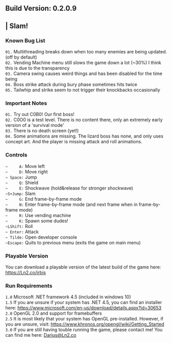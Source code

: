 ## Build Version: 0.2.0.9  
## | Slam!  


### Known Bug List  
`01.` Multithreading breaks down when too many enemies are being updated. (off by default)  
`02.` Vending Machine menu still slows the game down a lot (~30%) I think this is due to the transparency  
`03.` Camera swing causes weird things and has been disabled for the time being  
`04.` Boss strike attack during bury phase sometimes hits twice  
`05.` Tailwhip and strike seem to not trigger their knockbacks occasionally  


### Important Notes  
`01.` Try out C0B0! Our first boss!  
`02.` C0O0 is a test level. There is no content there, only an extremely early version of a 'survival mode'  
`03.` There is no death screen (yet!)  
`04.` Some animations are missing. The lizard boss has none, and only uses concept art. And the player is missing attack and roll animations.  


### Controls  
`~     A:` Move left  
`~     D:` Move right  
`~ Space:` Jump  
`~     Q:` Shield  
`~     E:` Shockwave (hold&release for stronger shockwave)  
`~S+Jump:` Slam  
`~     G:` End frame-by-frame mode  
`~     N:` Enter frame-by-frame mode (and next frame when in frame-by-frame mode)  
`~     R:` Use vending machine  
`~     K:` Spawn some dudes!  
`~LShift:` Roll  
`~ Enter:` Attack  
`~ Tilde:` Open developer console  
`~Escape:` Quits to previous menu (exits the game on main menu)  


### Playable Version
You can download a playable version of the latest build of the game here: https://Ln2.co/irbis


### Run Requirements  
`1.0` Microsoft .NET framework 4.5 (included in windows 10)  
`1.5` If you are unsure if your system has .NET 4.5, you can find an installer here: https://www.microsoft.com/en-us/download/details.aspx?id=30653  
`2.0` OpenGL 2.0 and support for framebuffers  
`2.5` It is most likely that your system has OpenGL pre-installed. However, if you are unsure, visit: https://www.khronos.org/opengl/wiki/Getting_Started  
`3.0` If you are still having touble running the game, please contact me! You can find me here: Darius@Ln2.co  